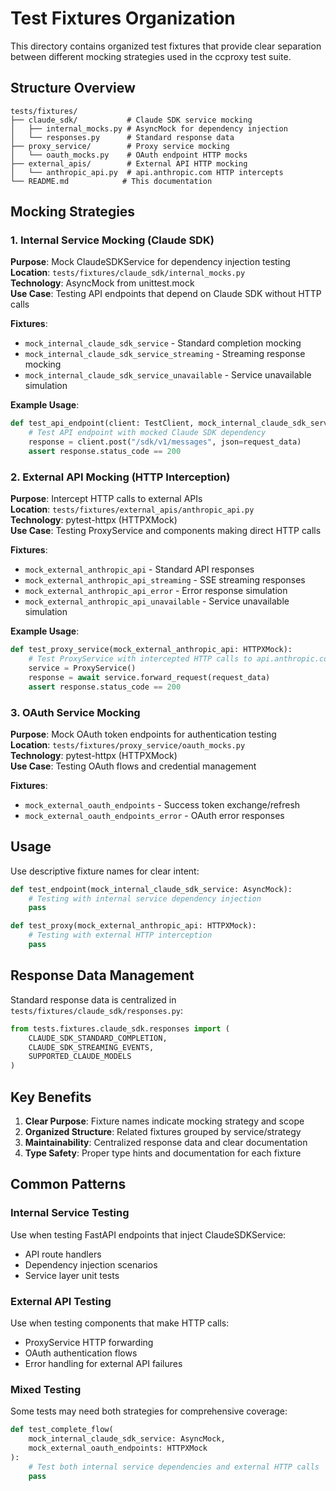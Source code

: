 # Test Fixtures Organization

This directory contains organized test fixtures that provide clear separation between different mocking strategies used in the ccproxy test suite.

## Structure Overview

```
tests/fixtures/
├── claude_sdk/           # Claude SDK service mocking
│   ├── internal_mocks.py # AsyncMock for dependency injection
│   └── responses.py      # Standard response data
├── proxy_service/        # Proxy service mocking  
│   └── oauth_mocks.py    # OAuth endpoint HTTP mocks
├── external_apis/        # External API HTTP mocking
│   └── anthropic_api.py  # api.anthropic.com HTTP intercepts
└── README.md            # This documentation
```

## Mocking Strategies

### 1. Internal Service Mocking (Claude SDK)

**Purpose**: Mock ClaudeSDKService for dependency injection testing  
**Location**: `tests/fixtures/claude_sdk/internal_mocks.py`  
**Technology**: AsyncMock from unittest.mock  
**Use Case**: Testing API endpoints that depend on Claude SDK without HTTP calls

**Fixtures**:
- `mock_internal_claude_sdk_service` - Standard completion mocking
- `mock_internal_claude_sdk_service_streaming` - Streaming response mocking  
- `mock_internal_claude_sdk_service_unavailable` - Service unavailable simulation

**Example Usage**:
```python
def test_api_endpoint(client: TestClient, mock_internal_claude_sdk_service: AsyncMock):
    # Test API endpoint with mocked Claude SDK dependency
    response = client.post("/sdk/v1/messages", json=request_data)
    assert response.status_code == 200
```

### 2. External API Mocking (HTTP Interception)

**Purpose**: Intercept HTTP calls to external APIs  
**Location**: `tests/fixtures/external_apis/anthropic_api.py`  
**Technology**: pytest-httpx (HTTPXMock)  
**Use Case**: Testing ProxyService and components making direct HTTP calls

**Fixtures**:
- `mock_external_anthropic_api` - Standard API responses
- `mock_external_anthropic_api_streaming` - SSE streaming responses
- `mock_external_anthropic_api_error` - Error response simulation
- `mock_external_anthropic_api_unavailable` - Service unavailable simulation

**Example Usage**:
```python
def test_proxy_service(mock_external_anthropic_api: HTTPXMock):
    # Test ProxyService with intercepted HTTP calls to api.anthropic.com
    service = ProxyService()
    response = await service.forward_request(request_data)
    assert response.status_code == 200
```

### 3. OAuth Service Mocking

**Purpose**: Mock OAuth token endpoints for authentication testing  
**Location**: `tests/fixtures/proxy_service/oauth_mocks.py`  
**Technology**: pytest-httpx (HTTPXMock)  
**Use Case**: Testing OAuth flows and credential management

**Fixtures**:
- `mock_external_oauth_endpoints` - Success token exchange/refresh
- `mock_external_oauth_endpoints_error` - OAuth error responses

## Usage

Use descriptive fixture names for clear intent:

```python
def test_endpoint(mock_internal_claude_sdk_service: AsyncMock):
    # Testing with internal service dependency injection
    pass

def test_proxy(mock_external_anthropic_api: HTTPXMock):  
    # Testing with external HTTP interception
    pass
```

## Response Data Management

Standard response data is centralized in `tests/fixtures/claude_sdk/responses.py`:

```python
from tests.fixtures.claude_sdk.responses import (
    CLAUDE_SDK_STANDARD_COMPLETION,
    CLAUDE_SDK_STREAMING_EVENTS,
    SUPPORTED_CLAUDE_MODELS
)
```

## Key Benefits

1. **Clear Purpose**: Fixture names indicate mocking strategy and scope
2. **Organized Structure**: Related fixtures grouped by service/strategy  
3. **Maintainability**: Centralized response data and clear documentation
4. **Type Safety**: Proper type hints and documentation for each fixture

## Common Patterns

### Internal Service Testing
Use when testing FastAPI endpoints that inject ClaudeSDKService:
- API route handlers
- Dependency injection scenarios
- Service layer unit tests

### External API Testing  
Use when testing components that make HTTP calls:
- ProxyService HTTP forwarding
- OAuth authentication flows
- Error handling for external API failures

### Mixed Testing
Some tests may need both strategies for comprehensive coverage:
```python
def test_complete_flow(
    mock_internal_claude_sdk_service: AsyncMock,
    mock_external_oauth_endpoints: HTTPXMock
):
    # Test both internal service dependencies and external HTTP calls
    pass
```
